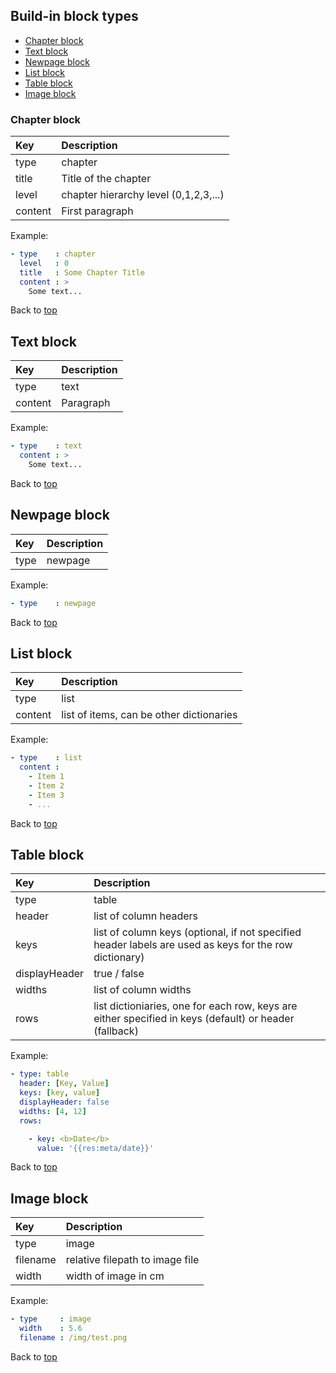 ## <a name="top"></a> Build-in block types

* [Chapter block](#chapter)
* [Text block](#text)
* [Newpage block](#newpage)
* [List block](#list)
* [Table block](#table)
* [Image block](#image)

### <a name="chapter"></a> Chapter block

| Key       |      Description      |
|:----------|:--------------------- |
| type      |  chapter              |
| title     |  Title of the chapter |
| level     |  chapter hierarchy level (0,1,2,3,...) |
| content   |  First paragraph      |

Example:
```YAML
- type    : chapter
  level   : 0
  title   : Some Chapter Title
  content : >
    Some text...
```

Back to [top](#top)

## <a name="text"></a> Text block

| Key       |      Description      |
|:----------|:--------------------- |
| type      |  text                 |
| content   |  Paragraph            |

Example:
```YAML
- type    : text
  content : >
    Some text...
```

Back to [top](#top)

## <a name="newpage"></a> Newpage block

| Key       |      Description      |
|:----------|:--------------------- |
| type      |  newpage              |

Example:
```YAML
- type    : newpage
```

Back to [top](#top)

## <a name="list"></a> List block

| Key       |      Description      |
|:----------|:--------------------- |
| type      |  list                 |  
| content   |  list of items, can be other dictionaries        |

Example:
```YAML
- type    : list
  content :
    - Item 1
    - Item 2
    - Item 3
    - ...
```

Back to [top](#top)

## <a name="table"></a> Table block

| Key       |      Description      |
|:----------|:--------------------- |
| type      |  table                |  
| header    |  list of column headers                |
| keys      |  list of column keys (optional, if not specified header labels are used as keys for the row dictionary)                |
| displayHeader    |  true / false               |
| widths    |  list of column widths              |
| rows    |  list dictioniaries, one for each row, keys are either specified in keys (default) or header (fallback)              |



Example:
```YAML
- type: table
  header: [Key, Value]
  keys: [key, value]
  displayHeader: false
  widths: [4, 12]
  rows:

    - key: <b>Date</b>
      value: '{{res:meta/date}}'
```

Back to [top](#top)

## <a name="image"></a> Image block

| Key       |      Description      |
|:----------|:--------------------- |
| type      |  image                 |  
| filename  |  relative filepath to image file        |
| width  |  width of image in cm        |

Example:
```YAML
- type     : image
  width    : 5.6
  filename : /img/test.png
```

Back to [top](#top)
